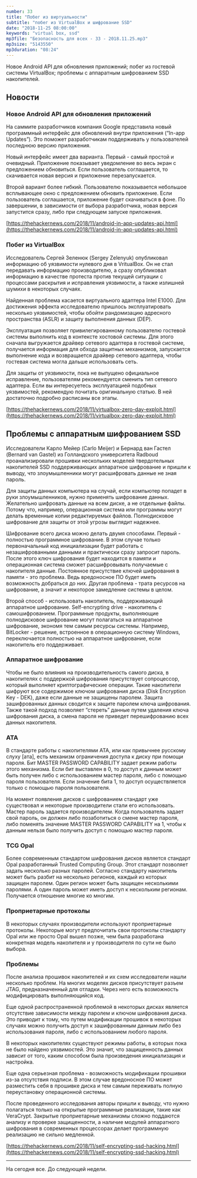 ```yaml
---
number: 33
title: "Побег из виртуальности"
subtitle: "побег из VirtualBox и шифрование SSD"
date: "2018-11-25 08:00:00"
keywords: "virtual box, ssd"
mp3file: "Безопасность для всех - 33 - 2018.11.25.mp3"
mp3size: "5143550"
mp3duration: "08:24"
---
```


Новое Android API для обновления приложений;
побег из гостевой системы VirtualBox;
проблемы с аппаратным шифрованием SSD накопителей.

<!--more-->

## Новости

### Новое Android API для обновления приложений

На саммите разработчиков компания Google представила новый программный интерфейс для обновлений внутри приложения (“In-app Updates”). Это поможет разработчикам поддерживать у пользователей последнюю версию приложения.

Новый интерфейс имеет два варианта. Первый - самый простой и очевидный. Приложение показывает уведомление во весь экран с предложением обновиться. Если пользователь соглашается, то скачивается новая версия и приложение перезапускается.

Второй вариант более гибкий. Пользователю показывается небольшое всплывающее окно с предложением обновить приложение. Если пользователь соглашается, приложение будет скачиваться в фоне. По завершении, в зависимости от выбора разработчика, новая версия запустится сразу, либо при следующем запуске приложения.

[https://thehackernews.com/2018/11/android-in-app-updates-api.html](https://thehackernews.com/2018/11/android-in-app-updates-api.html)

### Побег из VirtualBox

Исследователь Сергей Зеленюк (Sergey Zelenyuk) опубликовал информацию об уязвимости нулевого дня в VritualBox. Он не стал передавать информацию производителю, а сразу опубликовал информацию в качестве протеста против текущей ситуации с процессами раскрытия и исправления уязвимости, а также излишней шумихи в некоторых случаях.

Найденная проблема касается виртуального адаптера Intel E1000. Для достижения эффекта исследователю пришлось эксплуатировать несколько уязвимостей, чтобы обойти рандомизацию адресного пространства (ASLR) и защиту выполнения данных (DEP).

Эксплуатация позволяет привилегированному пользователю гостевой системы выполнить код в контексте хостовой системы. Для этого сначала выгружается драйвер сетевого адаптера в гостевой системе, получается информация для обхода защитных механизмов, запускается выполнение кода и возвращается драйвер сетевого адаптера, чтобы гостевая система могла дальше использовать сеть.

Для защиты от уязвимости, пока не выпущено официальное исправление, пользователям рекомендуется сменить тип сетевого адаптера. Если вы интересуетесь эксплуатацией подобных уязвимостей, рекомендую почитать оригинальную статью. В ней достаточно подробно расписаны все этапы.

[https://thehackernews.com/2018/11/virtualbox-zero-day-exploit.html](https://thehackernews.com/2018/11/virtualbox-zero-day-exploit.html)

## Проблемы с аппаратным шифрованием SSD

Исследователи Карло Мейер (Carlo Meijer) и Бернард ван Гастел (Bernard van Gastel) из Голландского университета Radboud проанализировали прошивки нескольких моделей твердотельных накопителей SSD поддерживающих аппаратное шифрование и пришли к выводу, что злоумышленники могут расшифровать данные не зная пароль.

Для защиты данных компьютера на случай, если компьютер попадет в руки злоумышленников, нужно применять шифрование данных. Желательно шифровать данные на всем диске, а не отдельные файлы. Потому что, например, операционная система или программы могут делать временные копии редактируемых файлов. Полнодисковое шифрование для защиты от этой угрозы выглядит надежнее.

Шифрование всего диска можно делать двумя способами. Первый - полностью программное шифрование. В этом случае только первоначальный код инициализации будет работать с незашифрованными данными и практически сразу запросит пароль. После этого ключ шифрования будет находится в памяти и операционная система сможет расшифровывать получаемые с накопителя данные. Постоянное присутствие ключей шифрования в памяти - это проблема. Ведь вредоносное ПО будет иметь возможность добраться до них. Другая проблема - трата ресурсов на шифрование, а значит и некоторое замедление системы в целом.

Второй способ - использовать накопитель, поддерживающий аппаратное шифрование. Self-encrypting drive - накопитель с самошифрованием. Программные продукты, выполняющие полнодисковое шифрование могут полагаться на аппаратное шифрование, экономя тем самым ресурсы системы. Например, BitLocker - решение, встроенное в операционную систему Windows, переключается полностью на аппаратное шифрование, если накопитель его поддерживает.

### Аппаратное шифрование

Чтобы не было влияния на производительность самого диска, в накопителях с поддержкой шифрования присутствует сопроцессор, который выполняет криптографические операции. Такие накопители шифруют все содержимое ключом шифрования диска (Disk Encryption Key - DEK), даже если данные не защищены паролем. Защита зашифрованных данных сводится к защите паролем ключа шифрования. Также такой подход позволяет “стереть” данные путем удаления ключа шифрования диска, а смена пароля не приведет перешифрованию всех данных накопителя.

### ATA

В стандарте работы с накопителями ATA, или как привычнее русскому слуху [ата], есть механизм ограничения доступа к диску при помощи пароля. Бит MASTER PASSWORD CAPABILITY задает режим работы этого механизма. Если бит выставлен в 0, то доступ к данным может быть получен либо с использованием мастер пароля, либо с помощью пароля пользователя. Если значение бита 1, то доступ осуществляется только с помощью пароля пользователя.

На момент появления дисков с шифрованием стандарт уже существовал и некоторые производители стали его использовать. Мастер пароль задается производителем. Когда пользователь задает свой пароль, он должен либо позаботиться о смене мастер пароля, либо поменять значение MASTER PASSWORD CAPABILITY на 1, чтобы к данным нельзя было получить доступ с помощью мастер пароля.

### TCG Opal

Более современным стандартом шифрования дисков является стандарт Opal разработанный Trusted Computing Group. Этот стандарт позволяет задать несколько разных паролей. Согласно стандарту накопитель может быть разбит на несколько регионов, каждый из которых защищен паролем. Один регион может быть защищен несколькими паролями. А один пароль может иметь доступ к нескольким регионам. Получается отношение многие ко многим.

### Проприетарные протоколы

В некоторых случаях производители используют проприетарные протоколы. Некоторые могут предпочитать свои протоколы стандарту Opal или же просто Opal вышел позже, чем была разработана конкретная модель накопителя и у производителя по сути не было выбора.

### Проблемы

После анализа прошивок накопителей и их схем исследователи нашли несколько проблем. На многих моделях дисков присутствует разъем JTAG, предназначенный для отладки. Через него есть возможность модифицировать выполняющийся код.

Еще одной распространенной проблемой в некоторых дисках является отсутствие зависимости между паролем и ключом шифрования диска. Это приводит к тому, что путем модификации прошивок в некоторых случаях можно получить доступ к зашифрованным данным либо без использования пароля, либо с использованием любого пароля.

В некоторых накопителях существуют режимы работы, в которых пока не было найдено уязвимостей. Это значит, что защищенность данных зависит от того, каким способом была произведения инициализация и настройка.

Еще одна серьезная проблема - возможность модификации прошивки из-за отсутствия подписи. В этом случае вредоносное ПО может разместить себя в прошивке диска и тем самым переживать полную переустановку операционной системы.

После проведенного исследования авторы пришли к выводу, что нужно полагаться только на открытые программные реализации, такие как VeraCrypt. Закрытые проприетарные механизмы сложно поддаются анализу и проверке защищенности, а наличие модулей аппаратного шифрования в современных процессорах делает программную реализацию не сильно медленной.

[https://thehackernews.com/2018/11/self-encrypting-ssd-hacking.html](https://thehackernews.com/2018/11/self-encrypting-ssd-hacking.html)

---

На сегодня все. До следующей недели.


